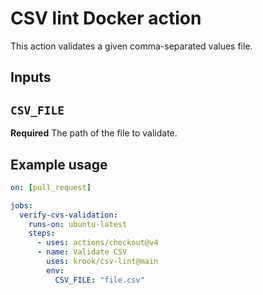 # CSV lint Docker action

This action validates a given comma-separated values file.

## Inputs

## `CSV_FILE`

**Required** The path of the file to validate.

## Example usage

```yaml
on: [pull_request]

jobs:
  verify-cvs-validation:
    runs-on: ubuntu-latest
    steps:
      - uses: actions/checkout@v4
      - name: Validate CSV
        uses: krook/csv-lint@main
        env:
          CSV_FILE: "file.csv"
```
